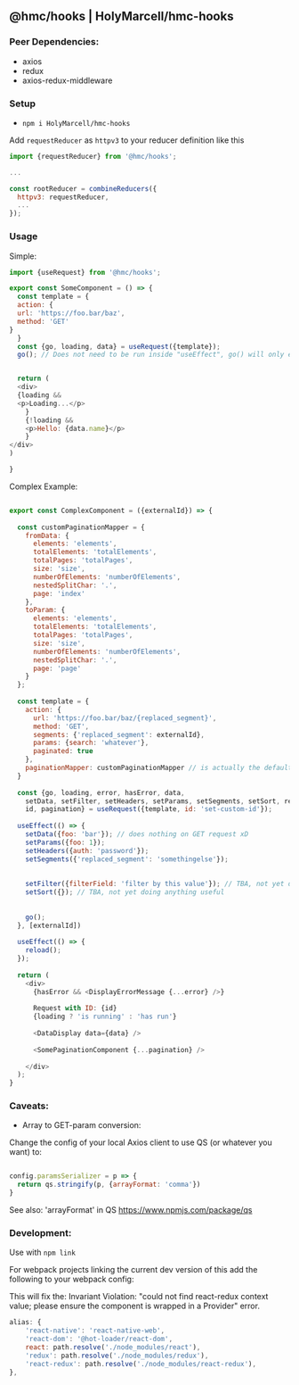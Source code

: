 ## @hmc/hooks | HolyMarcell/hmc-hooks

### Peer Dependencies:

* axios
* redux
* axios-redux-middleware


### Setup

* `npm i HolyMarcell/hmc-hooks`

Add `requestReducer` as `httpv3` to your reducer definition like this

```js
import {requestReducer} from '@hmc/hooks';

...

const rootReducer = combineReducers({
  httpv3: requestReducer,
  ...
});

```

### Usage

Simple:

```js
import {useRequest} from '@hmc/hooks';

export const SomeComponent = () => { 
  const template = {
  action: {
  url: 'https://foo.bar/baz',
  method: 'GET'  
}
  }
  const {go, loading, data} = useRequest({template});
  go(); // Does not need to be run inside "useEffect", go() will only ever run once (or after changes to the request settings)


  return (
  <div>
  {loading &&
  <p>Loading...</p>
    }
    {!loading &&
    <p>Hello: {data.name}</p>
    }
</div> 
)

}

```

Complex Example:

```js

export const ComplexComponent = ({externalId}) => {
  
  const customPaginationMapper = {
    fromData: {
      elements: 'elements',
      totalElements: 'totalElements',
      totalPages: 'totalPages',
      size: 'size',
      numberOfElements: 'numberOfElements',
      nestedSplitChar: '.',
      page: 'index'
    },
    toParam: {
      elements: 'elements',
      totalElements: 'totalElements',
      totalPages: 'totalPages',
      size: 'size',
      numberOfElements: 'numberOfElements',
      nestedSplitChar: '.',
      page: 'page'
    }
  };
  
  const template = {
    action: {
      url: 'https://foo.bar/baz/{replaced_segment}',
      method: 'GET',
      segments: {'replaced_segment': externalId},
      params: {search: 'whatever'},
      paginated: true
    },
    paginationMapper: customPaginationMapper // is actually the defaultPaginationMapper
  }
  
  const {go, loading, error, hasError, data, 
    setData, setFilter, setHeaders, setParams, setSegments, setSort, reload, 
    id, pagination} = useRequest({template, id: 'set-custom-id'});
  
  useEffect(() => {
    setData({foo: 'bar'}); // does nothing on GET request xD
    setParams({foo: 1});
    setHeaders({auth: 'password'});
    setSegments({'replaced_segment': 'somethingelse'});
    
    
    setFilter({filterField: 'filter by this value'}); // TBA, not yet doing anything useful
    setSort({}); // TBA, not yet doing anything useful
    
    
    go();
  }, [externalId])
  
  useEffect(() => {
    reload();
  });
  
  return (
    <div>
      {hasError && <DisplayErrorMessage {...error} />}
      
      Request with ID: {id} 
      {loading ? 'is running' : 'has run'}
      
      <DataDisplay data={data} />
      
      <SomePaginationComponent {...pagination} />
    
    </div>
  );
}
```


### Caveats:

* Array to GET-param conversion:

Change the config of your local Axios client to use QS (or whatever you want) to:

```js

config.paramsSerializer = p => {
  return qs.stringify(p, {arrayFormat: 'comma'})
}
```
See also: 'arrayFormat' in QS https://www.npmjs.com/package/qs


### Development:

Use with `npm link`

For webpack projects linking the current dev version of this
add the following to your webpack config:

This will fix the: Invariant Violation: "could not find react-redux context value; please ensure the component is wrapped in a Provider" error.

```js
alias: {
    'react-native': 'react-native-web',
    'react-dom': '@hot-loader/react-dom',
    react: path.resolve('./node_modules/react'),
    'redux': path.resolve('./node_modules/redux'),
    'react-redux': path.resolve('./node_modules/react-redux'),
},
```
